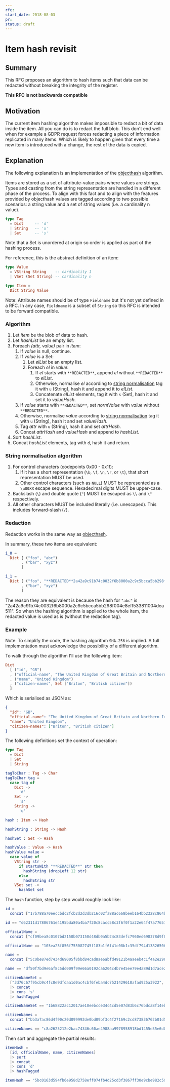 ```yaml
---
rfc:
start_date: 2018-08-03
pr:
status: draft
---
```


# Item hash revisit

## Summary

This RFC proposes an algorithm to hash items such that data can be redacted
without breaking the integrity of the register.

**This RFC is not backwards compatible**


## Motivation

The current item hashing algorithm makes impossible to redact a bit of data
inside the item. All you can do is to redact the full blob. This don't end
well when for example a GDPR request forces redacting a piece of information
replicated in many items. Which is likely to happen given that every time a
new item is introduced with a change, the rest of the data is copied.

## Explanation

The following explanation is an implementation of the [objecthash](https://github.com/benlaurie/objecthash)
algorithm.

Items are stored as a set of attribute-value pairs where values are strings.
Types and casting from the string representation are handled in a different
phase of the process. To align with this fact and to align with the features
provided by objecthash values are tagged according to two possible scenarios:
a string value and a set of string values (i.e. a cardinality n value).

```elm
type Tag
  = Dict     -- 'd'
  | String   -- 'u'
  | Set      -- 's'
```

Note that a Set is unordered at origin so order is applied as part of the
hashing process.


For reference, this is the abstract definition of an item:

```elm
type Value
  = VString String    -- cardinality 1
  | VSet (Set String) -- cardinality n

type Item =
  Dict String Value
```

Note: Attribute names should be of type `Fieldname` but it's not yet defined
in a RFC. In any case, `Fieldname` is a subset of `String` so this RFC is
intended to be forward compatible.

### Algorithm

1. Let _item_ be the blob of data to hash.
2. Let _hashList_ be an empty list.
2. Foreach _(attr, value)_ pair in _item_:
   1. If _value_ is null, continue.
   2. If _value_ is a Set:
      1. Let _elList_ be an empty list.
      2. Foreach _el_ in _value_:
         1. If _el_ starts with `**REDACTED**`, append _el_ without `**REDACTED**`
            to _elList_.
         2. Otherwise, normalise _el_ according to [string normalisation](#string-normalisation-algorithm)
            tag it with `u` (String), hash it and append it to _elList_.
         3. Concatenate _elList_ elements, tag it with `s` (Set), hash it and set
            it to _valueHash_.
   3. If _value_ starts with `**REDACTED**`, set _normValue_ with _value_
      without `**REDACTED**`.
   4. Otherwise, normalise _value_ according to [string normalisation](#string-normalisation-algorithm)
      tag it with `u` (String), hash it and set _valueHash_.
   5. Tag _attr_ with `u` (String), hash it and set _attrHash_.
   6. Concat _attrHash_ and _valueHash_ and append to _hashList_.
3. Sort _hashList_.
4. Concat _hashList_ elements, tag with `d`, hash it and return.


### String normalisation algorithm

1. For control characters (codepoints 0x00 - 0x1f):
   1. If it has a short representation (`\b`, `\f`, `\n`, `\r`, or `\t`), that
      short representation MUST be used.
   2. Other control characters (such as `NULL`) MUST be represented as a
      `\u00XX` escape sequence. Hexadecimal digits MUST be upper-case.
2. Backslash (`\`) and double quote (`"`) MUST be escaped as `\\` and `\"`
   respectively.
3. All other characters MUST be included literally (i.e. unescaped). This
   includes forward-slash (`/`).


### Redaction

Redaction works in the same way as
[objecthash](https://github.com/benlaurie/objecthash/blob/d1e3d6079fc16f8f542183fb5b2fdc11d9f00866/README.md#L65).

In summary, these two items are equivalent:

```elm
i_0 =
  Dict [ ("foo", "abc")
       , ("bar", "xyz")
       ]

i_1 =
  Dict [ ("foo", "**REDACTED**2a42a9c91b74c0032f6b8000a2c9c5bcca5bb298f004e8eff533811004dea511")
       , ("bar", "xyz")
       ]
```

The reason they are equivalent is because the hash for `"abc"` is
"2a42a9c91b74c0032f6b8000a2c9c5bcca5bb298f004e8eff533811004dea511". So when
the hashing algorithm is applied to the whole item, the redacted value is used
as is (without the redaction tag).

### Example

Note: To simplify the code, the hashing algorithm `SHA-256` is implied. A full
implementation must acknowledge the possibility of a different algorithm.

To walk through the algorithm I'll use the following item:

```elm
Dict
  [ ("id", "GB")
  , ("official-name", "The United Kingdom of Great Britain and Northern Ireland")
  , ("name", "United Kingdom")
  , ("citizen-names", Set ["Briton", "British citizen"])
  ]
```

Which is serialised as JSON as:

```json
{
  "id": "GB",
  "official-name": "The United Kingdom of Great Britain and Northern Ireland",
  "name": "United Kingdom",
  "citizen-names": ["Briton", "British citizen"]
}
```

The following definitions set the context of operation:

```elm
type Tag
  = Dict
  | Set
  | String

tagToChar : Tag -> Char
tagToChar tag =
  case tag of
    Dict ->
      'd'
    Set ->
      's'
    String ->
      'u'
```

```elm
hash : Item -> Hash
```

```elm
hashString : String -> Hash

hashSet : Set -> Hash

hashValue : Value -> Hash
hashValue value =
  case value of
    VString str ->
      if startsWith "**REDACTED**" str then
        hashString (dropLeft 12 str)
      else
        hashString str
    VSet set ->
      hashSet set
```

The `hash` function, step by step would roughly look like:

```elm
id =
  concat ["17b788a70eeccbdc2fcb2d2d3db216c02fa88ac668beeb164bb2328c864bf3f4", "fff7021c7df4426be0f9a3c83f236eb6f85d159e624b010d65e6dde267889c21"]

id == "d62311d17806761e4195bda80a4ba7f20c8cacc58c3f6f0f1a22e64f47a77651"

officialName =
  concat ["cf09bea8c0107bd2150b073150d48db0a5b24c83defc7960ed698378d9f84b93", "bf1860175c77869938cf9f4b37edb00f2f387be7b361f9c2c4a2ac202c1ba2e5"]

officialName == "103ea25f856f755082745f183b1f6f41c08b1c35df794d1382650637f35d0949"

name =
  concat ["5c0be87ed7434d69005f8bbd84cad8ae6abfd49121b4aaeeb4c1f4a2e2987711", "94099b1e0b9a1e673bafee513080197fa1980895ca27e091fdd4c54fab2bed24"]

name == "df50f7bd9e6af8c5dd009f99e66a0192ca6204c4b7e45ee79e4a89d1d7ace200"

citizenNameSet =
  ["3d76c67f95cb9c4fc8e9dfdaa1d0ac4cbf6feba4dc7521429618afad925a3922", "f59ca1c4c086398b98aa6ad3ab2b14c4c1a15c225da73c706f5023115a7acd50"]
  |> concat
  |> cons 's'
  |> hashTagged

citizenNameSet == "1b68822ac12017ae10eebcce34c4cd5e07d83b6c76bdca8f14eb54ab60096269"

citizenNames =
  concat ["bb3a7ac86d4f90c20d099992de0bd09bf3c4f27169c2cd873836762b01d5a2be", "1b68822ac12017ae10eebcce34c4cd5e07d83b6c76bdca8f14eb54ab60096269"]

citizenNames == "c8a2625212e2bac74346c60ae4988aa9978958918bd1455e35e6d0670af15ff3"
```

Then sort and aggregate the partial results:

```elm
itemHash =
  [id, officialName, name, citizenNames]
  |> sort
  |> concat
  |> cons 'd'
  |> hashTagged

itemHash == "5bc0163d594fb6e958d2758eff074fb4d25cd3f3867ff30e9cbe982c59cb90b5"
```
